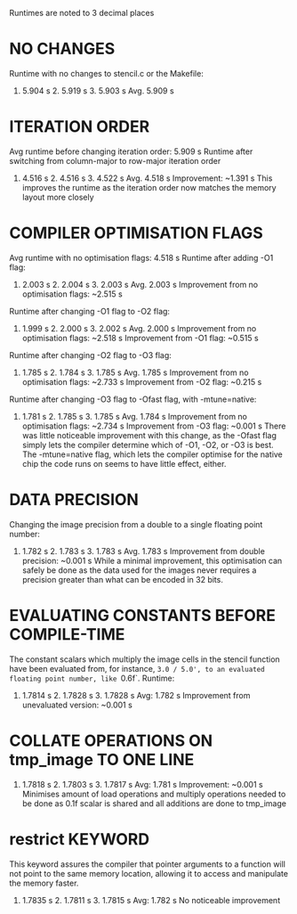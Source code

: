 Runtimes are noted to 3 decimal places

# NO CHANGES
Runtime with no changes to stencil.c or the Makefile:
1. 5.904 s	2. 5.919 s	3. 5.903 s	Avg. 5.909 s 

# ITERATION ORDER
Avg runtime before changing iteration order: 5.909 s
Runtime after switching from column-major to row-major iteration order
1. 4.516 s	2. 4.516 s	3. 4.522 s	Avg. 4.518 s
Improvement: ~1.391 s
This improves the runtime as the iteration order now matches the memory layout more closely

# COMPILER OPTIMISATION FLAGS
Avg runtime with no optimisation flags: 4.518 s
Runtime after adding -O1 flag:
1. 2.003 s	2. 2.004 s	3. 2.003 s	Avg. 2.003 s
Improvement from no optimisation flags: ~2.515 s

Runtime after changing -O1 flag to -O2 flag:
1. 1.999 s	2. 2.000 s	3. 2.002 s 	Avg. 2.000 s 
Improvement from no optimisation flags: ~2.518 s
Improvement from -O1 flag: ~0.515 s

Runtime after changing -O2 flag to -O3 flag:
1. 1.785 s	2. 1.784 s	3. 1.785 s	Avg. 1.785 s
Improvement from no optimisation flags: ~2.733 s
Improvement from -O2 flag: ~0.215 s

Runtime after changing -O3 flag to -Ofast flag, with -mtune=native:
1. 1.781 s      2. 1.785 s      3. 1.785 s      Avg. 1.784 s
Improvement from no optimisation flags: ~2.734 s
Improvement from -O3 flag: ~0.001 s
There was little noticeable improvement with this change, as the -Ofast flag simply lets the compiler determine which of -O1, -O2, or -O3 is best. The -mtune=native flag, which lets the compiler optimise for the native chip the code runs on seems to have little effect, either.

# DATA PRECISION
Changing the image precision from a double to a single floating point number:
1. 1.782 s      2. 1.783 s      3. 1.783 s      Avg. 1.783 s
Improvement from double precision: ~0.001 s
While a minimal improvement, this optimisation can safely be done as the data used for the images never requires a precision greater than what can be encoded in 32 bits.

# EVALUATING CONSTANTS BEFORE COMPILE-TIME
The constant scalars which multiply the image cells in the stencil function have been evaluated from, for instance, `3.0 / 5.0', to an evaluated floating point number, like `0.6f`.
Runtime:
1. 1.7814 s     2. 1.7828 s     3. 1.7828 s     Avg: 1.782 s
Improvement from unevaluated version: ~0.001 s

# COLLATE OPERATIONS ON tmp_image TO ONE LINE
1. 1.7818 s     2. 1.7803 s     3. 1.7817 s     Avg: 1.781 s
Improvement: ~0.001 s
Minimises amount of load operations and multiply operations needed to be done as 0.1f scalar is shared and all additions are done to tmp_image

# restrict KEYWORD
This keyword assures the compiler that pointer arguments to a function will not point to the same memory location, allowing it to access and manipulate the memory faster.
1. 1.7835 s     2. 1.7811 s     3. 1.7815 s     Avg: 1.782 s
No noticeable improvement
